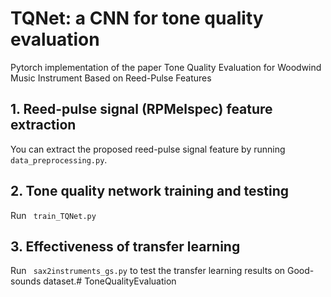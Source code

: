 # TQNet: a CNN for tone quality evaluation

Pytorch implementation of the paper Tone Quality Evaluation for Woodwind Music Instrument Based on Reed-Pulse Features

## 1. Reed-pulse signal (RPMelspec) feature extraction

You can extract the proposed reed-pulse signal feature by running ```data_preprocessing.py```.

## 2.  Tone quality network training and testing

Run ``` train_TQNet.py```

## 3. Effectiveness of transfer learning

Run ``` sax2instruments_gs.py``` to test the transfer learning results on Good-sounds dataset.# ToneQualityEvaluation
